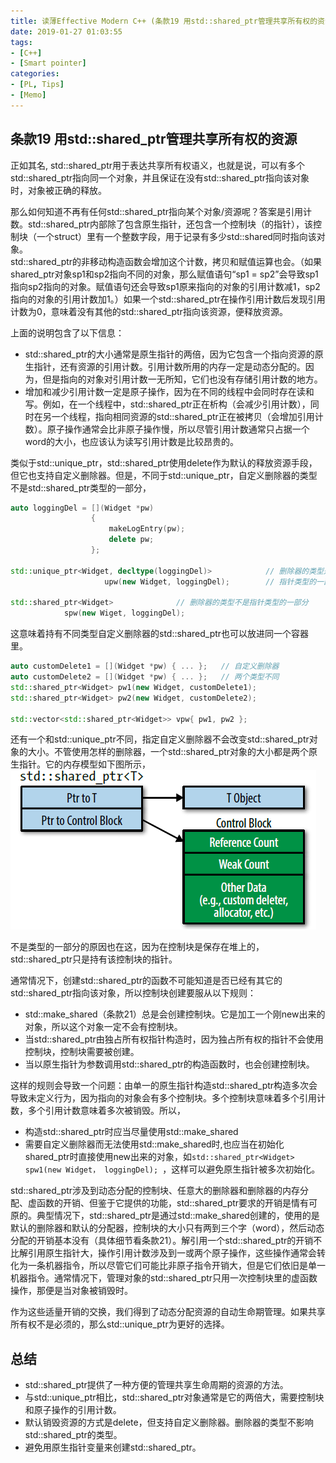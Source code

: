 ```yaml
---
title: 读薄Effective Modern C++ (条款19 用std::shared_ptr管理共享所有权的资源)
date: 2019-01-27 01:03:55
tags:
- [C++]
- [Smart pointer]
categories:
- [PL, Tips]
- [Memo]
---
```

## 条款19 用std::shared_ptr管理共享所有权的资源

正如其名, std::shared_ptr用于表达共享所有权语义，也就是说，可以有多个std::shared_ptr指向同一个对象，并且保证在没有std::shared_ptr指向该对象时，对象被正确的释放。      

那么如何知道不再有任何std::shared_ptr指向某个对象/资源呢？答案是引用计数。std::shared_ptr内部除了包含原生指针，还包含一个控制块（的指针），该控制块（一个struct）里有一个整数字段，用于记录有多少std::shared同时指向该对象。      
std::shared_ptr的非移动构造函数会增加这个计数，拷贝和赋值运算也会。（如果shared_ptr对象sp1和sp2指向不同的对象，那么赋值语句“sp1 = sp2”会导致sp1指向sp2指向的对象。赋值语句还会导致sp1原来指向的对象的引用计数减1，sp2指向的对象的引用计数加1。）如果一个std::shared_ptr在操作引用计数后发现引用计数为0，意味着没有其他的std::shared_ptr指向该资源，便释放资源。
<!-- more -->

上面的说明包含了以下信息：      

- std::shared_ptr的大小通常是原生指针的两倍，因为它包含一个指向资源的原生指针，还有资源的引用计数。引用计数所用的内存一定是动态分配的。因为，但是指向的对象对引用计数一无所知，它们也没有存储引用计数的地方。
- 增加和减少引用计数一定是原子操作，因为在不同的线程中会同时存在读和写。例如，在一个线程中，std::shared_ptr正在析构（会减少引用计数），同时在另一个线程，指向相同资源的std::shared_ptr正在被拷贝（会增加引用计数）。原子操作通常会比非原子操作慢，所以尽管引用计数通常只占据一个word的大小，也应该认为读写引用计数是比较昂贵的。

类似于std::unique_ptr，std::shared_ptr使用delete作为默认的释放资源手段，但它也支持自定义删除器。但是，不同于std::unique_ptr，自定义删除器的类型不是std::shared_ptr类型的一部分，

```cpp
auto loggingDel = [](Widget *pw)
                  {
                      makeLogEntry(pw);
                      delete pw;
                  };

std::unique_ptr<Widget, decltype(loggingDel)>            // 删除器的类型是
                     upw(new Widget, loggingDel);        // 指针类型的一部分

std::shared_ptr<Widget>              // 删除器的类型不是指针类型的一部分
            spw(new Wiget, loggingDel); 
```
这意味着持有不同类型自定义删除器的std::shared_ptr也可以放进同一个容器里。
```cpp
auto customDelete1 = [](Widget *pw) { ... };   // 自定义删除器
auto customDelete2 = [](Widget *pw) { ... };   // 两个类型不同
std::shared_ptr<Widget> pw1(new Widget, customDelete1);
std::shared_ptr<Widget> pw2(new Widget, customDelete2);

std::vector<std::shared_ptr<Widget>> vpw{ pw1, pw2 };
```
还有一个和std::unique_ptr不同，指定自定义删除器不会改变std::shared_ptr对象的大小。不管使用怎样的删除器，一个std::shared_ptr对象的大小都是两个原生指针。它的内存模型如下图所示，
![](https://raw.githubusercontent.com/natsu1211/pics/master/shard_ptr.jpg)

不是类型的一部分的原因也在这，因为在控制块是保存在堆上的，std::shared_ptr只是持有该控制块的指针。

通常情况下，创建std::shared_ptr的函数不可能知道是否已经有其它的std::shared_ptr指向该对象，所以控制块创建要服从以下规则：

- std::make_shared（条款21）总是会创建控制块。它是加工一个刚new出来的对象，所以这个对象一定不会有控制块。
- 当std::shared_ptr由独占所有权指针构造时，因为独占所有权的指针不会使用控制块，控制块需要被创建。
- 当以原生指针为参数调用std::shared_ptr的构造函数时，也会创建控制块。

这样的规则会导致一个问题：由单一的原生指针构造std::shared_ptr构造多次会导致未定义行为，因为指向的对象会有多个控制块。多个控制块意味着多个引用计数，多个引用计数意味着多次被销毁。所以，

- 构造std::shared_ptr时应当尽量使用std::make_shared
- 需要自定义删除器而无法使用std::make_shared时,也应当在初始化shared_ptr时直接使用new出来的对象，如`std::shared_ptr<Widget> spw1(new Widget， loggingDel); `，这样可以避免原生指针被多次初始化。

std::shared_ptr涉及到动态分配的控制块、任意大的删除器和删除器的内存分配、虚函数的开销、但鉴于它提供的功能，std::shared_ptr要求的开销是情有可原的。典型情况下，std::shared_ptr是通过std::make_shared创建的，使用的是默认的删除器和默认的分配器，控制块的大小只有两到三个字（word），然后动态分配的开销基本没有（具体细节看条款21）。解引用一个std::shared_ptr的开销不比解引用原生指针大，操作引用计数涉及到一或两个原子操作，这些操作通常会转化为一条机器指令，所以尽管它们可能比非原子指令开销大，但是它们依旧是单一机器指令。通常情况下，管理对象的std::shared_ptr只用一次控制块里的虚函数操作，那便是当对象被销毁时。

作为这些适量开销的交换，我们得到了动态分配资源的自动生命期管理。如果共享所有权不是必须的，那么std::unique_ptr为更好的选择。

## 总结

- std::shared_ptr提供了一种方便的管理共享生命周期的资源的方法。
- 与std::unique_ptr相比，std::shared_ptr对象通常是它的两倍大，需要控制块和原子操作的引用计数。
- 默认销毁资源的方式是delete，但支持自定义删除器。删除器的类型不影响std::shared_ptr的类型。
- 避免用原生指针变量来创建std::shared_ptr。